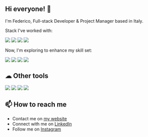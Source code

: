  ## Hi everyone! 👋
I'm Federico, Full-stack Developer & Project Manager based in Italy.

Stack I've worked with:
<p align="left">
    <img src="https://img.shields.io/badge/Vue-35495E?style=for-the-badge&logo=vuedotjs&logoColor=4FC08D" />
    <img src="https://img.shields.io/badge/Tailwind-4dbdf8?style=for-the-badge&logo=tailwindcss&logoColor=white" />
    <img src="https://img.shields.io/badge/Laravel-F23A2F?style=for-the-badge&logo=laravel&logoColor=white" />
    <img src="https://img.shields.io/badge/MySQL-2b758f?style=for-the-badge&logo=mysql&logoColor=white" />
</p>

Now, I'm exploring to enhance my skill set:
<p align="left">
    <img src="https://img.shields.io/badge/React-01ADD8?style=for-the-badge&logo=react&logoColor=white" />
    <img src="https://img.shields.io/badge/TypeScript-007ACC?style=for-the-badge&logo=typescript&logoColor=white" />
    <img src="https://img.shields.io/badge/Next.js-000000?style=for-the-badge&logo=nextdotjs&logoColor=white" />
    <img src="https://img.shields.io/badge/GraphQL-E10098?style=for-the-badge&logo=graphql&logoColor=white" />
</p>

## ☁ ️Other tools

<p align="left">
     <img src="https://img.shields.io/badge/Node.js-43853D?style=for-the-badge&logo=node.js&logoColor=white" />
    <img src="https://img.shields.io/badge/Git-F05032?style=for-the-badge&logo=git&logoColor=white" />
    <img src="https://img.shields.io/badge/Docker-0073ec?style=for-the-badge&logo=docker&logoColor=white" />
    <img src="https://img.shields.io/badge/Postman-F36C38?style=for-the-badge&logo=postman&logoColor=white" />
</p>

## 📫 How to reach me

- Contact me on [my website](https://devbyfede.com)
- Connect with me on [LinkedIn](https://www.linkedin.com/in/federico-razza-2b97a41b4/)
- Follow me on [Instagram](https://www.instagram.com/devbyfede/)
